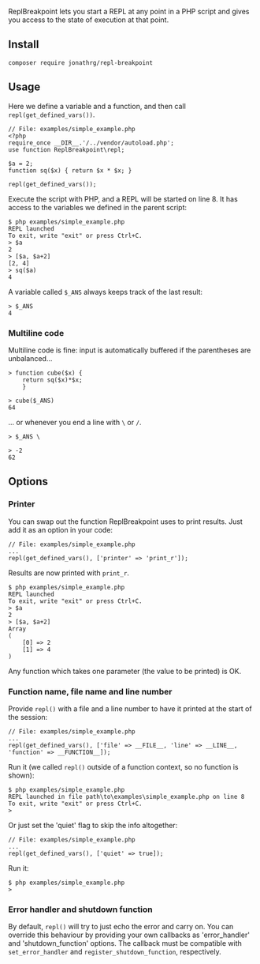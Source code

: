 ReplBreakpoint lets you start a REPL at any point in a PHP script and gives you access to the state of execution at that
point.

## Install

    composer require jonathrg/repl-breakpoint

## Usage

Here we define a variable and a function, and then call `repl(get_defined_vars())`.

    // File: examples/simple_example.php
    <?php
    require_once __DIR__.'/../vendor/autoload.php';
    use function ReplBreakpoint\repl;
    
    $a = 2;
    function sq($x) { return $x * $x; }
    
    repl(get_defined_vars());
Execute the script with PHP, and a REPL will be started on line 8.
It has access to the variables we defined in the parent script:

    $ php examples/simple_example.php
    REPL launched
    To exit, write "exit" or press Ctrl+C.
    > $a
    2
    > [$a, $a+2]
    [2, 4]
    > sq($a)
    4
A variable called `$_ANS` always keeps track of the last result:

    > $_ANS
    4

### Multiline code

Multiline code is fine: input is automatically buffered if
the parentheses are unbalanced...

    > function cube($x) {
        return sq($x)*$x;
        }
    
    > cube($_ANS)
    64
... or whenever you end a line with `\` or `/`.

    > $_ANS \
    
    > -2
    62

## Options

### Printer

You can swap out the function ReplBreakpoint uses to print results. Just add it as an option in your code:

    // File: examples/simple_example.php
    ...
    repl(get_defined_vars(), ['printer' => 'print_r']);

Results are now printed with `print_r`.

    $ php examples/simple_example.php
    REPL launched
    To exit, write "exit" or press Ctrl+C.
    > $a
    2
    > [$a, $a+2]
    Array
    (
        [0] => 2
        [1] => 4
    )

Any function which takes one parameter (the value to be printed) is OK.

### Function name, file name and line number

Provide `repl()` with a file and a line number to have it printed at the start of the session:

    // File: examples/simple_example.php
    ...
    repl(get_defined_vars(), ['file' => __FILE__, 'line' => __LINE__, 'function' => __FUNCTION__]);

Run it (we called `repl()` outside of a function context, so no function is shown):

    $ php examples/simple_example.php
    REPL launched in file path\to\examples\simple_example.php on line 8
    To exit, write "exit" or press Ctrl+C.
    > 

Or just set the 'quiet' flag to skip the info altogether:

    // File: examples/simple_example.php
    ...
    repl(get_defined_vars(), ['quiet' => true]);

Run it:

    $ php examples/simple_example.php
    >

### Error handler and shutdown function

By default, `repl()` will try to just echo the error and carry on. You can override this behaviour by providing your own
callbacks as 'error\_handler' and 'shutdown\_function' options. The callback must be compatible with `set_error_handler`
and `register_shutdown_function`, respectively.
